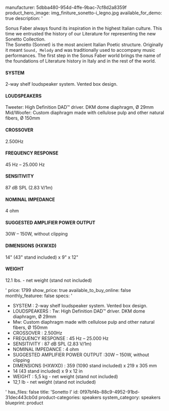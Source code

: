 manufacturer: 5dbba480-954d-4ffe-9bac-7cf8d2a8359f
product_hero_image: img_finiture_sonetto-i_legno.jpg
available_for_demo: true
description: '<p>Sonus Faber always found its inspiration in the highest Italian culture. This time we entrusted the history of our Literature for representing the new Sonetto Collection.<br>The Sonetto (Sonnet) is the most ancient Italian Poetic structure. Originally it meant ``Sound, Melody`` and was traditionally used to accompany music performances. The first step in the Sonus Faber world brings the name of the foundations of Literature history in Italy and in the rest of the world.&nbsp;&nbsp;</p><h4>SYSTEM</h4><p>2-way shelf loudspeaker system. Vented box design.</p><h4>LOUDSPEAKERS</h4><p>Tweeter: High Definition DAD™ driver. DKM dome diaphragm, Ø 29mm<br>Mid/Woofer: Custom diaphragm made with cellulose pulp and other natural fibers, Ø 150mm</p><h4>CROSSOVER</h4><p>2.500Hz</p><h4>FREQUENCY RESPONSE</h4><p>45 Hz – 25.000 Hz</p><h4>SENSITIVITY</h4><p>87 dB SPL (2.83 V/1m)</p><h4>NOMINAL IMPEDANCE</h4><p>4 ohm</p><h4>SUGGESTED AMPLIFIER POWER OUTPUT</h4><p>30W – 150W, without clipping</p><h4>DIMENSIONS (HXWXD)</h4><p>14" (43" stand included) x 9" x 12"</p><h4>WEIGHT</h4><p>12.1 lbs. - net weight (stand not included)</p>'
price: 1799
show_price: true
available_to_buy_online: false
monthly_featuree: false
specs: '<ul><li>SYSTEM : 2-way shelf loudspeaker system. Vented box design.<br></li><li>LOUDSPEAKERS : Tw: High Definition DAD™ driver. DKM dome diaphragm, Ø 29mm<br></li><li>Mw: Custom diaphragm made with cellulose pulp and other natural fibers, Ø 150mm<br></li><li>CROSSOVER : 2.500Hz<br></li><li>FREQUENCY RESPONSE : 45 Hz – 25.000 Hz<br></li><li>SENSITIVITY : 87 dB SPL (2.83 V/1m)<br></li><li>NOMINAL IMPEDANCE : 4 ohm<br></li><li>SUGGESTED AMPLIFIER POWER OUTPUT :30W – 150W, without clipping<br></li><li>DIMENSIONS (HXWXD) : 359 (1090 stand included) x 219 x 305 mm<br></li><li>14 (43 stand included) x 9 x 12 in<br></li><li>WEIGHT : 5,5 kg - net weight (stand not included)<br></li><li>12,1 lb - net weight (stand not included)<br></li></ul>'
has_files: false
title: 'Sonetto I'
id: 0f97bf4b-88c9-4952-91bd-31dec443cb0d
product-categories: speakers
system_category: speakers
blueprint: product

